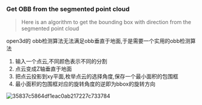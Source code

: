 ### Get OBB from the segmented point cloud

> Here is an algorithm to get the bounding box with direction from the segmented point cloud

open3d的 obb检测算法无法满足obb垂直于地面,于是需要一个实用的obb检测算法
1. 输入一个点云,不同颜色表示不同的分割
2. 点云变成Z轴垂直于地面
3. 把点云投影到xy平面,枚举点云的选择角度,保存一个最小面积的包围框
4. 最小面积的包围框对应的旋转角度的逆即为bbox的旋转方向

![35837c5864df1eac0ab217227c733784](https://github.com/user-attachments/assets/b57c6283-59b6-4bbb-8f3c-ceaf57d3c625)
